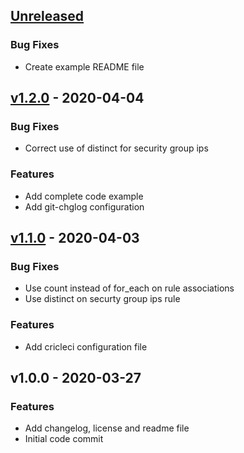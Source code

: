 <a name="unreleased"></a>
## [Unreleased]

### Bug Fixes
- Create example README file


<a name="v1.2.0"></a>
## [v1.2.0] - 2020-04-04
### Bug Fixes
- Correct use of distinct for security group ips

### Features
- Add complete code example
- Add git-chglog configuration


<a name="v1.1.0"></a>
## [v1.1.0] - 2020-04-03
### Bug Fixes
- Use count instead of for_each on rule associations
- Use distinct on securty group ips rule

### Features
- Add cricleci configuration file


<a name="v1.0.0"></a>
## v1.0.0 - 2020-03-27
### Features
- Add changelog, license and readme file
- Initial code commit


[Unreleased]: https://github.com/angelabad/terraform-aws-vpc-dns-forwarder/compare/v1.2.0...HEAD
[v1.2.0]: https://github.com/angelabad/terraform-aws-vpc-dns-forwarder/compare/v1.1.0...v1.2.0
[v1.1.0]: https://github.com/angelabad/terraform-aws-vpc-dns-forwarder/compare/v1.0.0...v1.1.0
